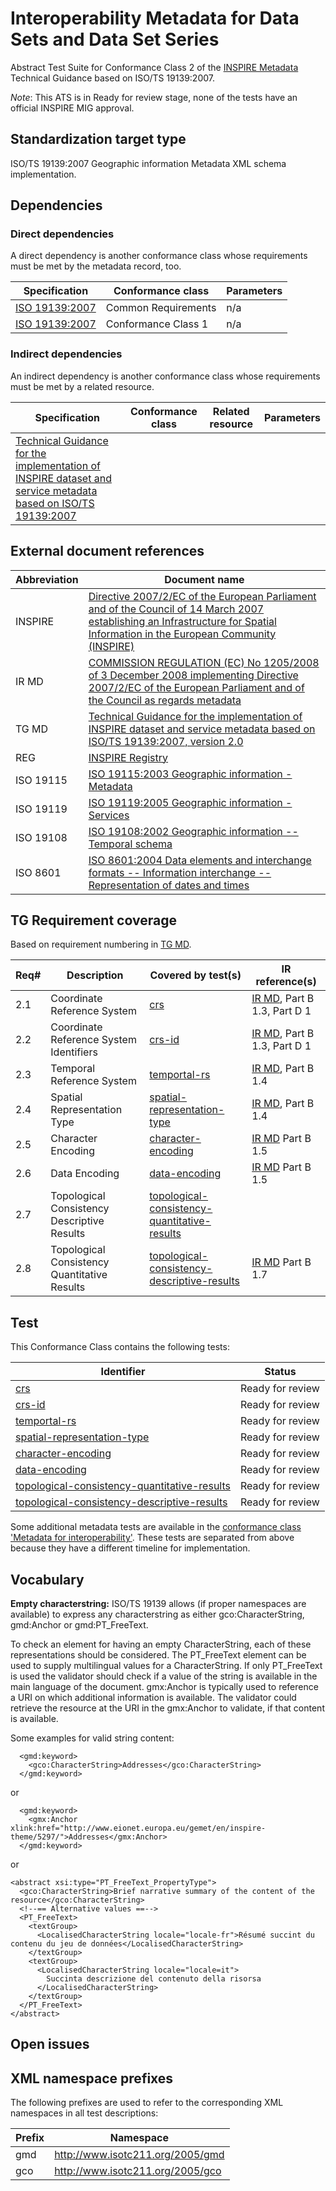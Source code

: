 # Interoperability Metadata for Data Sets and Data Set Series

Abstract Test Suite for Conformance Class 2 of the [INSPIRE Metadata](http://inspire.ec.europa.eu/id/ats/metadata/2.0) Technical Guidance 
based on ISO/TS 19139:2007.

*Note*: This ATS is in Ready for review stage, none of the tests have an official INSPIRE MIG approval.

## Standardization target type

 ISO/TS 19139:2007 Geographic information Metadata XML schema implementation.

## Dependencies

### Direct dependencies

A direct dependency is another conformance class whose requirements must be met by the metadata record, too.

| Specification | Conformance class | Parameters | 
| ------------- | ----------------- | ---------- |
| [ISO 19139:2007](https://inspire.ec.europa.eu/sites/default/files/documents/metadata/inspire-tg-metadata-iso19139-2.0.1.pdf) | Common Requirements | n/a |
| [ISO 19139:2007](http://inspire.ec.europa.eu/id/ats/metadata/2.0/datasets-and-series) | Conformance Class 1 | n/a |

### Indirect dependencies

An indirect dependency is another conformance class whose requirements must be met by a related resource.

| Specification | Conformance class | Related resource | Parameters |
| ------------- | ----------------- | ---------------- | ---------- |
| [Technical Guidance for the implementation of INSPIRE dataset and service metadata based on ISO/TS 19139:2007](#ref_TG_MD) |
 
## External document references

| Abbreviation | Document name                       |
| ------------ | ----------------------------------- |
| INSPIRE <a name="ref_INSPIRE"></a> | [Directive 2007/2/EC of the European Parliament and of the Council of 14 March 2007 establishing an Infrastructure for Spatial Information in the European Community (INSPIRE)](http://eur-lex.europa.eu/legal-content/EN/TXT/PDF/?uri=CELEX:32007L0002&from=EN)
| IR MD <a name="ref_IR_MD"></a> | [COMMISSION REGULATION (EC) No 1205/2008 of 3 December 2008 implementing Directive 2007/2/EC of the European Parliament and of the Council as regards metadata](http://eur-lex.europa.eu/LexUriServ/LexUriServ.do?uri=OJ:L:2008:326:0012:0030:EN:PDF)
| TG MD <a name="ref_TG_MD"></a> | [Technical Guidance for the implementation of INSPIRE dataset and service metadata based on ISO/TS 19139:2007, version 2.0](https://inspire.ec.europa.eu/sites/default/files/documents/metadata/inspire-tg-metadata-iso19139-2.0.1.pdf)
| REG <a name="ref_REG"></a> | [INSPIRE Registry](http://inspire.ec.europa.eu/registry/)
| ISO 19115 <a name="ref_ISO_19115"></a> | [ISO 19115:2003 Geographic information - Metadata](http://www.iso.org/iso/catalogue_detail.htm?csnumber=26020)
| ISO 19119 <a name="ref_ISO_19119"></a> | [ISO 19119:2005 Geographic information - Services](http://www.iso.org/iso/catalogue_detail.htm?csnumber=39890)
| ISO 19108 <a name="ref_ISO_19108"></a> | [ISO 19108:2002 Geographic information -- Temporal schema](http://www.iso.org/iso/catalogue_detail.htm?csnumber=26013)
| ISO 8601 <a name="ref_ISO_8601"></a> | [ISO 8601:2004 Data elements and interchange formats -- Information interchange -- Representation of dates and times](http://www.iso.org/iso/catalogue_detail?csnumber=40874)


## TG Requirement coverage

Based on requirement numbering in [TG MD](#ref_TG_MD).

| Req#   | Description                          | Covered by test(s)                 | IR reference(s)                  |
| ------ | ------------------------------------ | ---------------------------------- | -------------------------------- |
| 2.1      | Coordinate Reference System               | [crs](http://inspire.ec.europa.eu/id/ats/metadata/2.0/isdss/crs) |[IR MD](#ref_IR_MD), Part B 1.3, Part D 1 |
| 2.2      | Coordinate Reference System Identifiers                  | [crs-id](http://inspire.ec.europa.eu/id/ats/metadata/2.0/isdss/crs-id) |[IR MD](#ref_IR_MD), Part B 1.3, Part D 1  |
| 2.3      | Temporal Reference System    | [temportal-rs](http://inspire.ec.europa.eu/id/ats/metadata/2.0/isdss/temportal-rs) |[IR MD](#ref_IR_MD), Part B 1.4 |
| 2.4      | Spatial Representation Type | [spatial-representation-type](http://inspire.ec.europa.eu/id/ats/metadata/2.0/isdss/spatial-representation-type) | [IR MD](#ref_IR_MD), Part B 1.4 |
| 2.5      | Character Encoding | [character-encoding](http://inspire.ec.europa.eu/id/ats/metadata/2.0/isdss/character-encoding.md)|[IR MD](#ref_IR_MD) Part B 1.5 |
| 2.6      | Data Encoding |[data-encoding](http://inspire.ec.europa.eu/id/ats/metadata/2.0/isdss/data-encoding) | [IR MD](#ref_IR_MD) Part B 1.5 |
| 2.7      | Topological Consistency Descriptive Results     | [topological-consistency-quantitative-results](http://inspire.ec.europa.eu/id/ats/metadata/2.0/isdss/topological-consistency-quantitative-results) | |
| 2.8      | Topological Consistency Quantitative Results        | [topological-consistency-descriptive-results](http://inspire.ec.europa.eu/id/ats/metadata/2.0/isdss/topological-consistency-descriptive-results) |[IR MD](#ref_IR_MD) Part B 1.7 |

## Test

This Conformance Class contains the following tests:

| Identifier                                                        | Status   |
| ----------------------------------------------------------------- | -------- |
| [crs](http://inspire.ec.europa.eu/id/ats/metadata/2.0/isdss/crs)           | Ready for review  |
| [crs-id](http://inspire.ec.europa.eu/id/ats/metadata/2.0/isdss/crs-id)                   | Ready for review  |
| [temportal-rs](http://inspire.ec.europa.eu/id/ats/metadata/2.0/isdss/temportal-rs)                   | Ready for review  |
| [spatial-representation-type](http://inspire.ec.europa.eu/id/ats/metadata/2.0/isdss/spatial-representation-type) | Ready for review  |
| [character-encoding](http://inspire.ec.europa.eu/id/ats/metadata/2.0/isdss/character-encoding)                   | Ready for review  |
| [data-encoding](http://inspire.ec.europa.eu/id/ats/metadata/2.0/isdss/data-encoding)                 | Ready for review  |
| [topological-consistency-quantitative-results](http://inspire.ec.europa.eu/id/ats/metadata/2.0/isdss/topological-consistency-quantitative-result)       | Ready for review  |
| [topological-consistency-descriptive-results](http://inspire.ec.europa.eu/id/ats/metadata/2.0/isdss/topological-consistency-descriptive-results)                       | Ready for review  |

Some additional metadata tests are available in the [conformance class 'Metadata for interoperability'](http://inspire.ec.europa.eu/id/ats/data/3.0rc3/Metadata-for-interoperability). These tests are separated from above because they have a different timeline for implementation.

## Vocabulary

<a name="emptychar"></a>
**Empty characterstring:** ISO/TS 19139 allows (if proper namespaces are available) to express any characterstring as either gco:CharacterString, gmd:Anchor or gmd:PT_FreeText.

To check an element for having an empty CharacterString, each of these representations should be considered. The PT_FreeText element can be used to supply multilingual values for a CharacterString.
If only PT_FreeText is used the validator should check if a value of the string is available in the main language of the document. gmx:Anchor is typically used to reference a URI on which additional information is available.
The validator could retrieve the resource at the URI in the gmx:Anchor to validate, if that content is available.

Some examples for valid string content:
```
  <gmd:keyword>
    <gco:CharacterString>Addresses</gco:CharacterString>
  </gmd:keyword>
```
  or
```
  <gmd:keyword>
    <gmx:Anchor xlink:href="http://www.eionet.europa.eu/gemet/en/inspire-theme/5297/">Addresses</gmx:Anchor>
  </gmd:keyword>
```
  or
```  
<abstract xsi:type="PT_FreeText_PropertyType">
  <gco:CharacterString>Brief narrative summary of the content of the
resource</gco:CharacterString>
  <!--== Alternative values ==-->
  <PT_FreeText>
    <textGroup>
      <LocalisedCharacterString locale="locale-fr">Résumé succint du contenu du jeu de données</LocalisedCharacterString>
    </textGroup>
    <textGroup>
      <LocalisedCharacterString locale="locale=it">
        Succinta descrizione del contenuto della risorsa
      </LocalisedCharacterString>
    </textGroup>
  </PT_FreeText>
</abstract>
```

## Open issues


## XML namespace prefixes <a name="namespaces"></a>

The following prefixes are used to refer to the corresponding XML namespaces in all test descriptions:

Prefix     | Namespace
---------- | -------------------------------------------------
gmd        | http://www.isotc211.org/2005/gmd
gco        | http://www.isotc211.org/2005/gco
